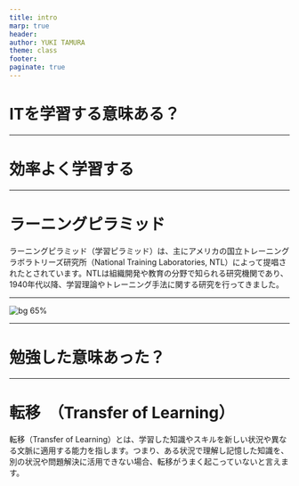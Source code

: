 ```yaml
---
title: intro
marp: true
header: 
author: YUKI TAMURA
theme: class
footer: 
paginate: true
---
```

# ITを学習する意味ある？


---
# 効率よく学習する

---
<!-- header: 効率よく学習する -->
# ラーニングピラミッド
ラーニングピラミッド（学習ピラミッド）は、主にアメリカの国立トレーニングラボラトリーズ研究所（National Training Laboratories, NTL）によって提唱されたとされています。NTLは組織開発や教育の分野で知られる研究機関であり、1940年代以降、学習理論やトレーニング手法に関する研究を行ってきました。

---
![bg 65%](https://assets.st-note.com/production/uploads/images/86755353/picture_pc_adad4aba30fd4b9f923a8fdd873fd01e.png?width=1200)

<!-- ラーニングピラミッドは、異なる学習方法が情報の保持率に与える影響を視覚的に示したモデルです。このピラミッドは、学習活動の種類ごとに情報がどれだけ長期間記憶に残るかを割合で表しています。ピラミッドの下部に位置する学習方法ほど高い保持率を示し、上部に行くほど保持率が低くなりますラーニングピラミッドは、異なる学習方法が情報の保持率に与える影響を視覚的に示したモデルです。このピラミッドは、学習活動の種類ごとに情報がどれだけ長期間記憶に残るかを割合で表しています。ピラミッドの下部に位置する学習方法ほど高い保持率を示し、上部に行くほど保持率が低くなります。 -->
---
# 勉強した意味あった？

---
<!-- header: 勉強した意味あった？ -->
# 転移　（Transfer of Learning）
転移（Transfer of Learning）とは、学習した知識やスキルを新しい状況や異なる文脈に適用する能力を指します。つまり、ある状況で理解し記憶した知識を、別の状況や問題解決に活用できない場合、転移がうまく起こっていないと言えます。
